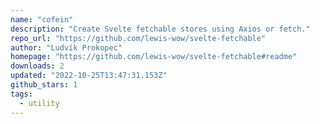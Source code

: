 ```yaml
---
name: "cofein"
description: "Create Svelte fetchable stores using Axios or fetch."
repo_url: "https://github.com/lewis-wow/svelte-fetchable"
author: "Ludvík Prokopec"
homepage: "https://github.com/lewis-wow/svelte-fetchable#readme"
downloads: 2
updated: "2022-10-25T13:47:31.153Z"
github_stars: 1
tags: 
  - utility
---
```

